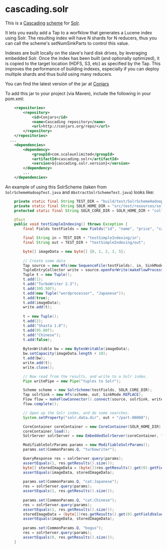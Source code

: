 cascading.solr
==============

This is a [Cascading](http://www.cascading.org/) [scheme](http://docs.cascading.org/cascading/2.1/userguide/html/ch03s05.html#N20867) for [Solr](http://lucene.apache.org/solr/).

It lets you easily add a Tap to a worfklow that generates a Lucene
index using Solr. The resulting index will have N shards for N reducers,
thus you can call the scheme's setNumSinkParts to control this value.

Indexes are built locally on the slave's hard disk drives, by leveraging
embedded Solr. Once the index has been built (and optionally optimized),
it is copied to the target location (HDFS, S3, etc) as specified by the
Tap. This improves the performance of building indexes, especially if
you can deploy multiple shards and thus build using many reducers.

You can find the latest version of the jar at [Conjars](http://conjars.org/search?q=cascading.solr)

To add this jar to your project (via Maven), include the following in your pom.xml:

```xml
	<repositories>
		<repository>
			<id>Conjars</id>
			<name>Cascading repository</name>
			<url>http://conjars.org/repo/</url>
		</repository>
	</repositories>
  ...
	<dependencies>
		<dependency>
			<groupId>com.scaleunlimited</groupId>
			<artifactId>cascading.solr</artifactId>
			<version>${cascading.solr.version}</version>
		</dependency>
		...
	</dependencies>
```

An example of using this SolrScheme (taken from `SolrSchemeHadoopTest.java` and `AbstractSolrSchemeTest.java`) looks like:

```java
    private static final String TEST_DIR = "build/test/SolrSchemeHadoopTest/";
    private static final String SOLR_HOME_DIR = "src/test/resources/solr-home-5.5/"; 
    protected static final String SOLR_CORE_DIR = SOLR_HOME_DIR + "collection1"; 

    @Test
    public void testSimpleIndexing() throws Exception {
        final Fields testFields = new Fields("id", "name", "price", "cat", "inStock", "image");

        final String in = TEST_DIR + "testSimpleIndexing/in";
        final String out = TEST_DIR + "testSimpleIndexing/out";

        byte[] imageData = new byte[] {0, 1, 2, 3, 5};
        
        // Create some data
        Tap source = new Hfs(new SequenceFile(testFields), in, SinkMode.REPLACE);
        TupleEntryCollector write = source.openForWrite(makeFlowProcess());
        Tuple t = new Tuple();
        t.add(1);
        t.add("TurboWriter 2.3");
        t.add(395.50f);
        t.add(new Tuple("wordprocessor", "Japanese"));
        t.add(true);
        t.add(imageData);
        write.add(t);
        
        t = new Tuple();
        t.add(2);
        t.add("Shasta 1.0");
        t.add(95.00f);
        t.add("Chinese");
        t.add(false);
        
        BytesWritable bw = new BytesWritable(imageData);
        bw.setCapacity(imageData.length + 10);
        t.add(bw);
        write.add(t);
        write.close();

        // Now read from the results, and write to a Solr index.
        Pipe writePipe = new Pipe("tuples to Solr");

        Scheme scheme = new SolrScheme(testFields, SOLR_CORE_DIR);
        Tap solrSink = new Hfs(scheme, out, SinkMode.REPLACE);
        Flow flow = makeFlowConnector().connect(source, solrSink, writePipe);
        flow.complete();

        // Open up the Solr index, and do some searches.
        System.setProperty("solr.data.dir", out + "/part-00000");

        CoreContainer coreContainer = new CoreContainer(SOLR_HOME_DIR);
        coreContainer.load();
        SolrServer solrServer = new EmbeddedSolrServer(coreContainer, "");

        ModifiableSolrParams params = new ModifiableSolrParams();
        params.set(CommonParams.Q, "turbowriter");

        QueryResponse res = solrServer.query(params);
        assertEquals(1, res.getResults().size());
        byte[] storedImageData = (byte[])res.getResults().get(0).getFieldValue("image");
        assertEquals(imageData, storedImageData);
        
        params.set(CommonParams.Q, "cat:Japanese");
        res = solrServer.query(params);
        assertEquals(1, res.getResults().size());
        
        params.set(CommonParams.Q, "cat:Chinese");
        res = solrServer.query(params);
        assertEquals(1, res.getResults().size());
        storedImageData = (byte[])res.getResults().get(0).getFieldValue("image");
        assertEquals(imageData, storedImageData);
        
        params.set(CommonParams.Q, "bogus");
        res = solrServer.query(params);
        assertEquals(0, res.getResults().size());
    }
```
